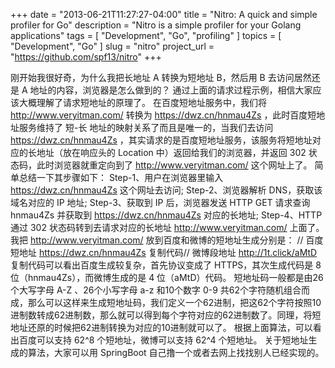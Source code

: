 +++
date        = "2013-06-21T11:27:27-04:00"
title       = "Nitro: A quick and simple profiler for Go"
description = "Nitro is a simple profiler for your Golang applications"
tags        = [ "Development", "Go", "profiling" ]
topics      = [ "Development", "Go" ]
slug        = "nitro"
project_url = "https://github.com/spf13/nitro"
+++

刚开始我很好奇，为什么我把长地址 A 转换为短地址 B，然后用 B 去访问居然还是 A 地址的内容，浏览器是怎么做到的？
通过上面的请求过程示例，相信大家应该大概理解了请求短地址的原理了。
在百度短地址服务中，我们将 http://www.veryitman.com/ 转换为 https://dwz.cn/hnmau4Zs  ，此时百度短地址服务维持了 短-长 地址的映射关系了而且是唯一的，当我们去访问 https://dwz.cn/hnmau4Zs ，其实请求的是百度短地址服务，该服务将短地址对应的长地址（放在响应头的 Location 中）返回给我们的浏览器，并返回 302 状态码，此时浏览器就重定向到了 http://www.veryitman.com/ 这个网址上了。
简单总结一下其步骤如下：
Step-1、用户在浏览器里输入 https://dwz.cn/hnmau4Zs  这个网址去访问;
Step-2、浏览器解析 DNS，获取该域名对应的 IP 地址;
Step-3、获取到 IP 后，浏览器发送 HTTP GET 请求查询 hnmau4Zs 并获取到 https://dwz.cn/hnmau4Zs  对应的长地址;
Step-4、HTTP 通过 302 状态码转到去请求对应的长地址  http://www.veryitman.com/ 上面了。
我把 http://www.veryitman.com/ 放到百度和微博的短地址生成分别是：
// 百度短地址
https://dwz.cn/hnmau4Zs
复制代码// 微博段地址
http://1t.click/aMtD
复制代码可以看出百度生成较复杂，首先协议变成了 HTTPS，其次生成代码是 8 位（hnmau4Zs），而微博生成的是 4 位（aMtD）代码。
短地址码一般都是由26个大写字母  A-Z 、26个小写字母 a-z 和10个数字  0-9 共62个字符随机组合而成，那么可以这样来生成短地址码，我们定义一个62进制，把这62个字符按照10进制数转成62进制数，那么就可以得到每个字符对应的62进制数了。同理，将短地址还原的时候把62进制转换为对应的10进制就可以了。
根据上面算法，可以看出百度可以支持 62^8 个短地址，微博可以支持 62^4 个短地址。
关于短地址生成的算法，大家可以用 SpringBoot 自己撸一个或者去网上找找别人已经实现的。

